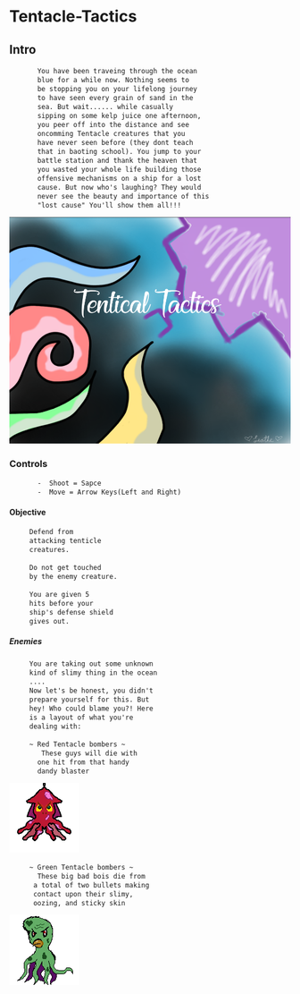 # Tentacle-Tactics
## Intro
           You have been traveing through the ocean
           blue for a while now. Nothing seems to 
           be stopping you on your lifelong journey
           to have seen every grain of sand in the
           sea. But wait...... while casually 
           sipping on some kelp juice one afternoon,
           you peer off into the distance and see 
           oncomming Tentacle creatures that you 
           have never seen before (they dont teach
           that in baoting school). You jump to your
           battle station and thank the heaven that 
           you wasted your whole life building those
           offensive mechanisms on a ship for a lost
           cause. But now who's laughing? They would
           never see the beauty and importance of this
           "lost cause" You'll show them all!!!
           
   ![alt text](https://raw.githubusercontent.com/WakasaHitomi/Tentacle-Tactics/master/screenshots/TT-start_screen.PNG "Logo Title Text 1")
           
###  Controls
           -  Shoot = Sapce
           -  Move = Arrow Keys(Left and Right)
           
           
        
#### Objective
         Defend from
         attacking tenticle 
         creatures.
         
         Do not get touched
         by the enemy creature.
         
         You are given 5 
         hits before your 
         ship's defense shield
         gives out.
         
##### Enemies
         You are taking out some unknown
         kind of slimy thing in the ocean
         .... 
         Now let's be honest, you didn't
         prepare yourself for this. But 
         hey! Who could blame you?! Here
         is a layout of what you're
         dealing with:
         
         ~ Red Tentacle bombers ~
            These guys will die with
           one hit from that handy 
           dandy blaster
           
           
   ![alt text](https://raw.githubusercontent.com/WakasaHitomi/Tentacle-Tactics/master/images/TT-M1-1.png "Logo Title Text 1")
           
         ~ Green Tentacle bombers ~
           These big bad bois die from
          a total of two bullets making
          contact upon their slimy, 
          oozing, and sticky skin
          
          
   ![alt text](https://raw.githubusercontent.com/WakasaHitomi/Tentacle-Tactics/master/images/TT-M2-1.png "Logo Title Text 1")

